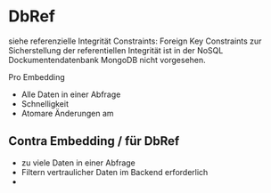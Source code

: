 DbRef
=====

siehe referenzielle Integrität Constraints:
Foreign Key Constraints zur Sicherstellung der referentiellen Integrität ist in der NoSQL Dockumentendatenbank MongoDB nicht vorgesehen.

Pro Embedding
- Alle Daten in einer Abfrage
- Schnelligkeit
- Atomare Änderungen am 



## Contra Embedding / für DbRef
- zu viele Daten in einer Abfrage
- Filtern vertraulicher Daten im Backend erforderlich
- 